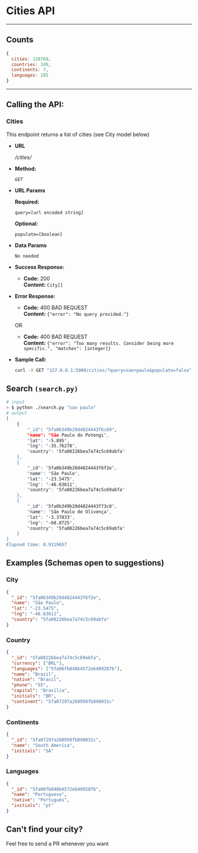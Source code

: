 # Cities API

---
## Counts

```javascript
{
  cities: 128768,
  countries: 249,
  continents: 7,
  languages: 185
}
```
---
## Calling the API:

### **Cities**

This endpoint returns a list of cities (see City model below)

- **URL**

  _/cities/_

- **Method:**

  _`GET`_

- **URL Params**

  **Required:**

  `query=[url encoded string]`

  **Optional:**

  `populate=[boolean]`

- **Data Params**

  `No needed`

- **Success Response:**

  - **Code:** 200 <br />
    **Content:** `City[]`

- **Error Response:**

  - **Code:** 400 BAD REQUEST <br />
    **Content:** `{"error": "No query provided."}`

  OR

  - **Code:** 400 BAD REQUEST <br />
    **Content:** `{"error": "Too many results. Consider being more specific.", "matches": [integer]}`

- **Sample Call:**

  ```bash
  curl -X GET "127.0.0.1:5000/cities/?query=sao+paulo&populate=false"
  ```

## Search `(search.py)`

```bash
# input
> $ python ./search.py "sao paulo"
# output
[
    {
        "_id": "5fa0b349b20d4824443f6c89",
        "name": "São Paulo do Potengi",
        "lat": "-5.895",
        "lng": "-35.76278",
        "country": "5fa08226bea7a74c5c69abfa"
    },
    {
        "_id": "5fa0b349b20d4824443f6f2e",
        "name": "São Paulo",
        "lat": "-23.5475",
        "lng": "-46.63611",
        "country": "5fa08226bea7a74c5c69abfa"
    },
    {
        "_id": "5fa0b349b20d4824443f73c0",
        "name": "São Paulo de Olivença",
        "lat": "-3.37833",
        "lng": "-68.8725",
        "country": "5fa08226bea7a74c5c69abfa"
    }
]
Elapsed time: 0.9119657
```

## Examples (Schemas open to suggestions)

### City

```json
{
  "_id": "5fa0b349b20d4824443f6f2e",
  "name": "São Paulo",
  "lat": "-23.5475",
  "lng": "-46.63611",
  "country": "5fa08226bea7a74c5c69abfa"
}
```

### Country

```json
{
  "_id": "5fa08226bea7a74c5c69abfa",
  "currency": ["BRL"],
  "languages": ["5fa06fb848b4572eb409287b"],
  "name": "Brazil",
  "native": "Brasil",
  "phone": "55",
  "capital": "Brasília",
  "initials": "BR",
  "continent": "5fa07297a260950fb890031c"
}
```

### Continents

```json
{
  "_id": "5fa07297a260950fb890031c",
  "name": "South America",
  "initials": "SA"
}
```

### Languages

```json
{
  "_id": "5fa06fb848b4572eb409287b",
  "name": "Portuguese",
  "native": "Português",
  "initials": "pt"
}
```

## Can't find your city?

Feel free to send a PR whenever you want
